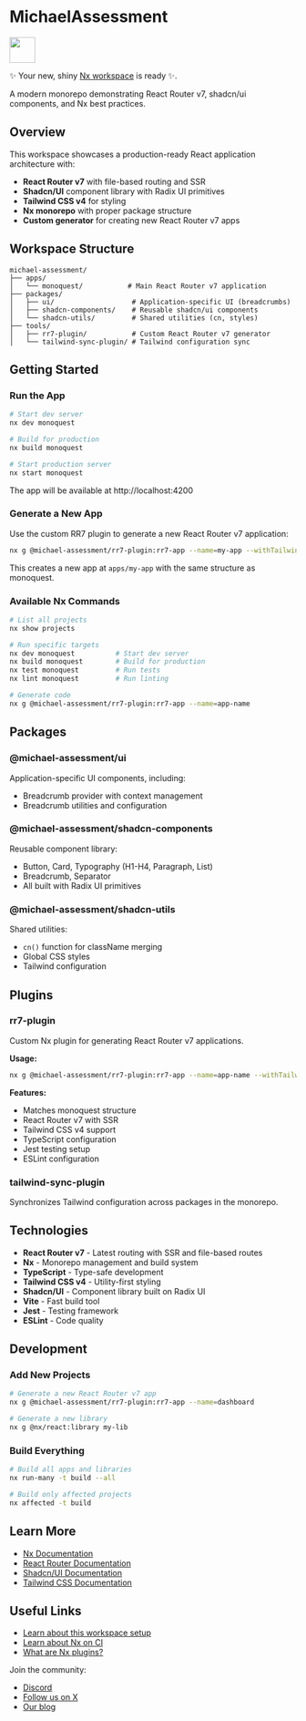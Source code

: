 # MichaelAssessment

<a alt="Nx logo" href="https://nx.dev" target="_blank" rel="noreferrer"><img src="https://raw.githubusercontent.com/nrwl/nx/master/images/nx-logo.png" width="45"></a>

✨ Your new, shiny [Nx workspace](https://nx.dev) is ready ✨.

A modern monorepo demonstrating React Router v7, shadcn/ui components, and Nx best practices.

## Overview

This workspace showcases a production-ready React application architecture with:
- **React Router v7** with file-based routing and SSR
- **Shadcn/UI** component library with Radix UI primitives
- **Tailwind CSS v4** for styling
- **Nx monorepo** with proper package structure
- **Custom generator** for creating new React Router v7 apps

## Workspace Structure

```
michael-assessment/
├── apps/
│   └── monoquest/           # Main React Router v7 application
├── packages/
│   ├── ui/                   # Application-specific UI (breadcrumbs)
│   ├── shadcn-components/    # Reusable shadcn/ui components
│   └── shadcn-utils/         # Shared utilities (cn, styles)
├── tools/
│   ├── rr7-plugin/           # Custom React Router v7 generator
│   └── tailwind-sync-plugin/ # Tailwind configuration sync
```

## Getting Started

### Run the App

```bash
# Start dev server
nx dev monoquest

# Build for production
nx build monoquest

# Start production server
nx start monoquest
```

The app will be available at http://localhost:4200

### Generate a New App

Use the custom RR7 plugin to generate a new React Router v7 application:

```bash
nx g @michael-assessment/rr7-plugin:rr7-app --name=my-app --withTailwind
```

This creates a new app at `apps/my-app` with the same structure as monoquest.

### Available Nx Commands

```bash
# List all projects
nx show projects

# Run specific targets
nx dev monoquest          # Start dev server
nx build monoquest        # Build for production
nx test monoquest         # Run tests
nx lint monoquest         # Run linting

# Generate code
nx g @michael-assessment/rr7-plugin:rr7-app --name=app-name
```

## Packages

### @michael-assessment/ui
Application-specific UI components, including:
- Breadcrumb provider with context management
- Breadcrumb utilities and configuration

### @michael-assessment/shadcn-components
Reusable component library:
- Button, Card, Typography (H1-H4, Paragraph, List)
- Breadcrumb, Separator
- All built with Radix UI primitives

### @michael-assessment/shadcn-utils
Shared utilities:
- `cn()` function for className merging
- Global CSS styles
- Tailwind configuration

## Plugins

### rr7-plugin
Custom Nx plugin for generating React Router v7 applications.

**Usage:**
```bash
nx g @michael-assessment/rr7-plugin:rr7-app --name=app-name --withTailwind --withShadcn
```

**Features:**
- Matches monoquest structure
- React Router v7 with SSR
- Tailwind CSS v4 support
- TypeScript configuration
- Jest testing setup
- ESLint configuration

### tailwind-sync-plugin
Synchronizes Tailwind configuration across packages in the monorepo.

## Technologies

- **React Router v7** - Latest routing with SSR and file-based routes
- **Nx** - Monorepo management and build system
- **TypeScript** - Type-safe development
- **Tailwind CSS v4** - Utility-first styling
- **Shadcn/UI** - Component library built on Radix UI
- **Vite** - Fast build tool
- **Jest** - Testing framework
- **ESLint** - Code quality

## Development

### Add New Projects

```bash
# Generate a new React Router v7 app
nx g @michael-assessment/rr7-plugin:rr7-app --name=dashboard

# Generate a new library
nx g @nx/react:library my-lib
```

### Build Everything

```bash
# Build all apps and libraries
nx run-many -t build --all

# Build only affected projects
nx affected -t build
```

## Learn More

- [Nx Documentation](https://nx.dev)
- [React Router Documentation](https://reactrouter.com)
- [Shadcn/UI Documentation](https://ui.shadcn.com)
- [Tailwind CSS Documentation](https://tailwindcss.com)

## Useful Links

- [Learn about this workspace setup](https://nx.dev/getting-started/tutorials/react-monorepo-tutorial)
- [Learn about Nx on CI](https://nx.dev/ci/intro/ci-with-nx)
- [What are Nx plugins?](https://nx.dev/concepts/nx-plugins)

Join the community:
- [Discord](https://go.nx.dev/community)
- [Follow us on X](https://twitter.com/nxdevtools)
- [Our blog](https://nx.dev/blog)
